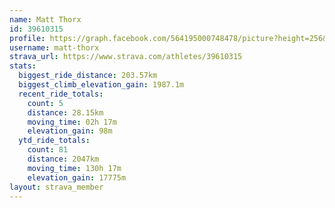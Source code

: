 ```yaml
---
name: Matt Thorx
id: 39610315
profile: https://graph.facebook.com/564195000748478/picture?height=256&width=256
username: matt-thorx
strava_url: https://www.strava.com/athletes/39610315
stats:
  biggest_ride_distance: 203.57km
  biggest_climb_elevation_gain: 1987.1m
  recent_ride_totals:
    count: 5
    distance: 28.15km
    moving_time: 02h 17m
    elevation_gain: 98m
  ytd_ride_totals:
    count: 81
    distance: 2047km
    moving_time: 130h 17m
    elevation_gain: 17775m
layout: strava_member
--- 
```

